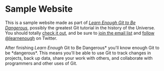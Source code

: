 # Sample Website

This is a sample website made as part of [_Learn Enough Git to Be Dangerous_](http://learnenough.com/git-tutorial), possibly the greatest Git tutorial in the history of the Universe. You should totally [check it out](http://learnenough.com/git-tutorial), and be sure to [join the email list](http://learnenough.com/#email_list) and [follow @learnenough](http://twitter.com/learnenough) on Twitter.

After finishing _Learn Enough_ Git to Be Dangerous* you'll know enough Git to be *dangerous\*. This means you'll be able to use Git to track changes in projects, back up data, share your work with others, and collaborate with programmers and other uses of Git.
